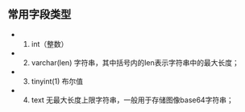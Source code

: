 ## 常用字段类型
- 1. int（整数）
- 2. varchar(len) 字符串，其中括号内的len表示字符串中的最大长度；
- 3. tinyint(1) 布尔值
- 4. text 无最大长度上限字符串，一般用于存储图像base64字符串；
 
